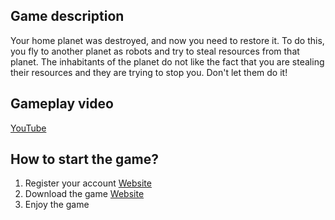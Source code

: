 ## Game description

Your home planet was destroyed, and now you need to restore it. To do this, you fly to another planet as robots and try to steal resources from that planet. The inhabitants of the planet do not like the fact that you are stealing their resources and they are trying to stop you. Don't let them do it!

## Gameplay video

[YouTube](https://www.youtube.com/watch?v=8EFCEEornTM&t=2s)

## How to start the game?

1. Register your account [Website](http://193.40.156.34:8083/register)
2. Download the game [Website](http://193.40.156.34:8083/download)
3. Enjoy the game
